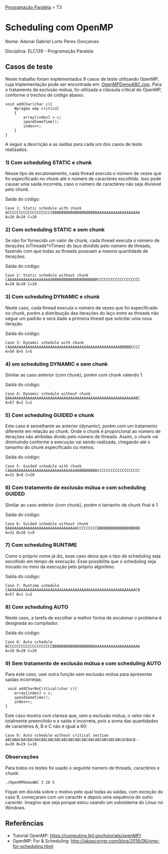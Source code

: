 [Programação Paralela](https://github.com/AndreaInfUFSM/elc139-2019a) > T3

# Scheduling com OpenMP

Nome: Adonai Gabriel Lorto Peres Gonçalves

Disciplina: ELC139 - Programação Paralela

##  Casos de teste
Neste trabalho foram implementados 9 casos de teste utilizando OpenMP, cuja implementação pode ser encontrada em: [OpenMPDemoABC.cpp](OpenMPDemoABC.cpp). Para o tratamento da exclusão mútua, foi utilizada a cláusula critical do OpenMP, conforme o trechos de código abaixo:

``` 
void addChar(char c){
    #pragma omp critical
    {
        array[index] = c;
        spendSomeTime();
        index++;
    }
}
```
A seguir a descrição e as saídas para cada um dos casos de teste realizados.

### 1) Com scheduling STATIC e chunk
Nesse tipo de escalonamento, cada thread executa o número de vezes que foi especificado no chunk até o número de caractéres escolhido. Isso pode causar uma saída incorreta, caso o número de caractéres não seja divisível pelo chunk.

Saída do código:
```
Case 1: Static schedule with chunk
ACCCCCCCCCCCCCCCCCCCCBBBBBBBBBBBBBBBBBBBBAAAAAAAAAAAAAAAAAAA
A=20 B=20 C=20 
```

### 2) Com scheduling STATIC e sem chunk
Se não for fornecido um valor de chunk, cada thread executa o número de iterações (nThreads*nTimes) do laço dividido pelo número de threads, fazendo com que todas as threads possuam a mesma quantidade de iterações.

Saída do código:
```
Case 2: Static schedule without chunk
CAAAAAAAAAAAAAAAAAAAABBBBBBBBBBBBBBBBBBBBCCCCCCCCCCCCCCCCCCC
A=20 B=20 C=20
```

### 3) Com scheduling DYNAMIC e chunk
Neste caso, cada thread executa o número de vezes que foi especificado no chunk, porém a distribuição das iterações do laço entre as threads não segue um padrão e será dado a primeira thread que solicitar uma nova iteração.

Saída do código:
```
Case 3: Dynamic schedule with chunk
CAAAAAAAAAAAAAAAAAAAAAAAAAAAAAAAAAAAAAAAAAAAAAAAAAABBBBBCCCC
A=50 B=5 C=5
```

### 4) om scheduling DYNAMIC e sem chunk
Similar ao caso anterior (com chunk), porém com chunk valendo 1.

Saída do código:
```
Case 4: Dynamic schedule without chunk
BAAAAAAAAAAAAAAAAAAAAAAAAAAAAAAAAAAAAAAAAAAAAAAAAAAAAAAAAABC
A=57 B=2 C=1 
```

### 5) Com scheduling GUIDED e chunk
Este caso é semelhante ao anterior (dynamic), porém com um tratamento diferente em relação ao chunk. Onde o chunk é proporcional ao número de iterações não atribídas divido pelo número de threads. Assim, o chunk vai diminuindo conforme a execução vai sendo realizada, chegando até o tamanho do chunk especificado ou menos. 

Saída do código:
```
Case 5: Guided schedule with chunk
CAAAAAAAAAAAAAAAAAAAAAAAAAAAAAAABBBBBBBBBCCCCCCCCCCCCCCCCCCC
A=31 B=9 C=20 
```

### 6) Com tratamento de exclusão mútua e com scheduling GUIDED
Similar ao caso anterior (com chunk), porém o tamanho de chunk final é 1.

Saída do código:
```
Case 6: Guided schedule without chunk
BAAAAAAAAAAAAAAAAAAAAAAAAAAAAAAACCCCCCCCCBBBBBBBBBBBBBBBBBBB
A=31 B=20 C=9 
```

### 7) Com scheduling RUNTIME
Como o próprio nome já diz, esse caso deixa que o tipo de scheduling seja escolhido em tempo de execução. Esse possibilita que o scheduling seja trocado no meio da execução pelo próprio algoritmo.

Saída do código:
```
Case 7: Runtime schedule
CAAAAAAAAAAAAAAAAAAAAAAAAAAAAAAAAAAAAAAAAAAAAAAAAAAAAAAAAACB
A=57 B=1 C=2
```

### 8) Com scheduling AUTO
Neste caso, a tarefa de escolher a melhor forma de escalonar o problema é designada ao compilador.

Saída do código:
```
Case 8: Auto schedule
BCCCCCCCCCCCCCCCCCCCCBBBBBBBBBBBBBBBBBBBAAAAAAAAAAAAAAAAAAAA
A=20 B=20 C=20 
```

### 9) Sem tratamento de exclusão mútua e com scheduling AUTO
Para este caso, usei outra função sem exclusão mútua para apresentar saídas incorretas:

``` 
 void addCharNoCritical(char c){
    array[index] = c;
    spendSomeTime();
    index++;
}
```

Este caso mostra com clareza que, sem a exclusão mútua, o vetor não é totalmente preenchido e a saída é incorreta, pois a soma das quantidades de caractéres A, B e C não é igual a 60:

``` 
Case 9: Auto schedule without critical section
ABCABACBACBACBACBACABCABCABCABCABCABCABCABCABCABCABCACBACB--
A=20 B=19 C=19
``` 

### Observações

Para todos os testes foi usado o seguinte número de threads, caractéres e chunk:
```
./OpenMPDemoABC 3 20 5
```
Fiquei em dúvida sobre o motivo pelo qual todas as saídas, com exceção do caso 9, começaram com um caractér e depois uma sequência de outro caractér. Imagino que seja porque estou usando um subsistema do Linux no Windows.

## Referências

- Tutorial OpenMP: https://computing.llnl.gov/tutorials/openMP/
- OpenMP: For & Scheduling: http://jakascorner.com/blog/2016/06/omp-for-scheduling.html
